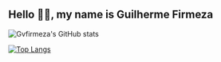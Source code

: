 ## Hello 👋🏼, my name is Guilherme Firmeza

![Gvfirmeza's GitHub stats](https://github-readme-stats.vercel.app/api?username=gvfirmeza&theme=dark&hide=stars&show_icons=true&ring_color=79ff97&include_all_commits=true)

[![Top Langs](https://github-readme-stats.vercel.app/api/top-langs/?username=gvfirmeza&layout=compact&theme=dark&hide_progress=true&langs_count=10)](https://github.com/anuraghazra/github-readme-stats)





